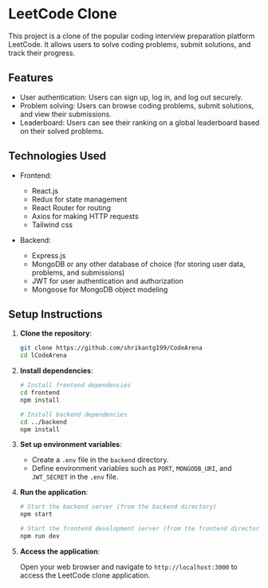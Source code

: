 # LeetCode Clone

This project is a clone of the popular coding interview preparation platform LeetCode. It allows users to solve coding problems, submit solutions, and track their progress.

## Features

- User authentication: Users can sign up, log in, and log out securely.
- Problem solving: Users can browse coding problems, submit solutions, and view their submissions.
- Leaderboard: Users can see their ranking on a global leaderboard based on their solved problems.

## Technologies Used

- Frontend:
  - React.js
  - Redux for state management
  - React Router for routing
  - Axios for making HTTP requests
  - Tailwind css

- Backend:
  - Express.js
  - MongoDB or any other database of choice (for storing user data, problems, and submissions)
  - JWT for user authentication and authorization
  - Mongoose for MongoDB object modeling

## Setup Instructions

1. **Clone the repository**:

    ```bash
    git clone https://github.com/shrikantg199/CodeArena
    cd lCodeArena
    ```

2. **Install dependencies**:

    ```bash
    # Install frontend dependencies
    cd frontend
    npm install

    # Install backend dependencies
    cd ../backend
    npm install
    ```

3. **Set up environment variables**:

    - Create a `.env` file in the `backend` directory.
    - Define environment variables such as `PORT`, `MONGODB_URI`, and `JWT_SECRET` in the `.env` file.

4. **Run the application**:

    ```bash
    # Start the backend server (from the backend directory)
    npm start

    # Start the frontend development server (from the frontend directory)
    npm run dev
    
    ```

5. **Access the application**:

    Open your web browser and navigate to `http://localhost:3000` to access the LeetCode clone application.
